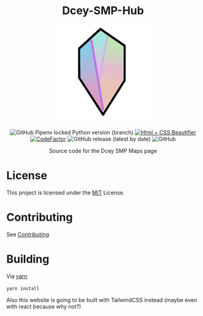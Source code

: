 <div align=center> 

# Dcey-SMP-Hub

<img src="assets/Dcey SMP Logo V4 Release (256 Resize).png">

![GitHub Pipenv locked Python version (branch)](https://img.shields.io/github/pipenv/locked/python-version/No767/Dcey-SMP-Hub/dev?label=Python&logo=python&logoColor=white) [![Html + CSS Beautifier](https://github.com/No767/Dcey-SMP-Hub/actions/workflows/html+css-beautify.yml/badge.svg)](https://github.com/No767/Dcey-SMP-Hub/actions/workflows/html+css-beautify.yml)  <a href="https://www.codefactor.io/repository/github/no767/dcey-smp-hub"><img src="https://www.codefactor.io/repository/github/no767/dcey-smp-hub/badge" alt="CodeFactor" /></a> <img alt="GitHub release (latest by date)" src="https://img.shields.io/github/v/release/No767/Dcey-SMP-Hub?label=Release&logo=github"> <img alt="GitHub" src="https://img.shields.io/github/license/No767/Dcey-SMP-Hub?label=License&logo=github">

Source code for the Dcey SMP Maps page

<div align=left>

# License
This project is licensed under the [MIT](https://github.com/No767/Dcey-SMP-Hub/blob/master/LICENSE) License. 


# Contributing 
See [Contributing](https://github.com/No767/Dcey-SMP-Hub/blob/master/Community/contributing.md)

# Building
Via [yarn](https://yarnpkg.com/)

`yarn install` 

Also this website is going to be built with TailwindCSS instead (maybe even with react because why not?)